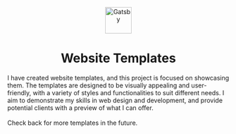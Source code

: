 <p align="center">
  <a href="https://www.flaticon.com/free-icons/template" title="template icons"/>
    <img alt="Gatsby" src="https://www.gatsbyjs.com/Gatsby-Monogram.svg" width="60" />
  </a>
</p>
<h1 align="center">
  Website Templates
</h1>

I have created website templates, and this project is focused on showcasing them. The templates are designed to be visually appealing and user-friendly, with a variety of styles and functionalities to suit different needs. I aim to demonstrate my skills in web design and development, and provide potential clients with a preview of what I can offer.<br/><br/>
Check back for more templates in the future.